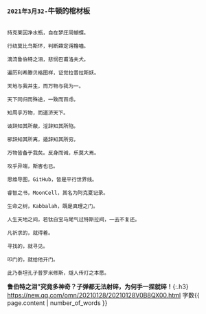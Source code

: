 ### `2021年3月32-`牛顿的棺材板
```warning

持克莱因净水瓶，自在梦庄周蝴蝶。

行绕莫比乌斯环，判断薛定谔撸喵。

滴流鲁伯特之泪，悲悯巴甫洛夫犬。

遍历利希滕贝格图样，证觉拉普拉斯妖。

天地与我并生，而万物与我为一。

天下同归而殊途，一致而百虑。

知周乎万物，而道济天下。

诐辞知其所蔽，淫辞知其所陷。

邪辞知其所离，遁辞知其所穷。

万物皆备于我矣。反身而诚，乐莫大焉。

攻乎异端，斯害也已。

思维导图，GitHub，皆是平行世界线。

睿智之书，MoonCell，其名为阿克夏记录。

生命之树，Kabbalah，既是真理之门。

人生天地之间，若钛白宝马尾气过特斯拉阀，一去不复还。

凡祈求的，就得着。

寻找的，就寻见。

叩门的，就给他开门。

此乃泰坦孔子普罗米修斯，燧人传灯之本愿。

```
**鲁伯特之泪”究竟多神奇？子弹都无法射碎，为何手一捏就碎！**{:.h3}<br>
<https://new.qq.com/omn/20210128/20210128V0B8QX00.html>
字数{{ page.content | number_of_words }}
